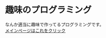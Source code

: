 # 趣味のプログラミング
<head>
  <link rel="icon" type="image/png" href="mainicon.png">
<link rel="apple-touch-icon" href="mainicon.png">
<body background-color="#808080">
</head>
なんか適当に趣味で作ってるプログラミングです。
<br><a href="https://nonbiri0110.github.io/syumi/main">メインページはこれをクリック</a>
